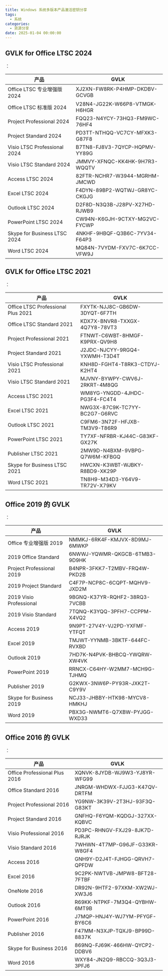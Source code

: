 ```yaml
---
title: Windows 系统多版本产品激活密钥分享
tags:
  - 系统
categories:
  - 资源分享
date: 2025-01-04 00:00:00
---
```


> 

<!-- more -->

## GVLK for Office LTSC 2024

：

| 产品 | GVLK |
| - | - |
| Office LTSC 专业增强版 2024 | XJ2XN-FW8RK-P4HMP-DKDBV-GCVGB |
| Office LTSC 标准版 2024 | V28N4-JG22K-W66P8-VTMGK-H6HGR |
| Project Professional 2024 | FQQ23-N4YCY-73HQ3-FM9WC-76HF4 |
| Project Standard 2024 | PD3TT-NTHQQ-VC7CY-MFXK3-G87F8 |
| Visio LTSC Professional 2024 | B7TN8-FJ8V3-7QYCP-HQPMV-YY89G |
| Visio LTSC Standard 2024 | JMMVY-XFNQC-KK4HK-9H7R3-WQQTV |
| Access LTSC 2024 | 82FTR-NCHR7-W3944-MGRHM-JMCWD |
| Excel LTSC 2024 | F4DYN-89BP2-WQTWJ-GR8YC-CKGJG |
| Outlook LTSC 2024 | D2F8D-N3Q3B-J28PV-X27HD-RJWB9 |
| PowerPoint LTSC 2024 | CW94N-K6GJH-9CTXY-MG2VC-FYCWP |
| Skype for Business LTSC 2024 | 4NKHF-9HBQF-Q3B6C-7YV34-F64P3 |
| Word LTSC 2024 | MQ84N-7VYDM-FXV7C-6K7CC-VFW9J |

## GVLK for Office LTSC 2021

：

| 产品 | GVLK |
| - | - |
| Office LTSC Professional Plus 2021 | FXYTK-NJJ8C-GB6DW-3DYQT-6F7TH |
| Office LTSC Standard 2021 | KDX7X-BNVR8-TXXGX-4Q7Y8-78VT3 |
| Project Professional 2021 | FTNWT-C6WBT-8HMGF-K9PRX-QV9H8 |
| Project Standard 2021 | J2JDC-NJCYY-9RGQ4-YXWMH-T3D4T |
| Visio LTSC Professional 2021 | KNH8D-FGHT4-T8RK3-CTDYJ-K2HT4 |
| Visio LTSC Standard 2021 | MJVNY-BYWPY-CWV6J-2RKRT-4M8QG |
| Access LTSC 2021 | WM8YG-YNGDD-4JHDC-PG3F4-FC4T4 |
| Excel LTSC 2021 | NWG3X-87C9K-TC7YY-BC2G7-G6RVC |
| Outlook LTSC 2021 | C9FM6-3N72F-HFJXB-TM3V9-T86R9 |
| PowerPoint LTSC 2021 | TY7XF-NFRBR-KJ44C-G83KF-GX27K |
| Publisher LTSC 2021 | 2MW9D-N4BXM-9VBPG-Q7W6M-KFBGQ |
| Skype for Business LTSC 2021 | HWCXN-K3WBT-WJBKY-R8BD9-XK29P |
| Word LTSC 2021 | TN8H9-M34D3-Y64V9-TR72V-X79KV |

## Office 2019 的 GVLK

：

| 产品 | GVLK |
| - | - |
| Office 专业增强版 2019 | NMMKJ-6RK4F-KMJVX-8D9MJ-6MWKP |
| 2019 Office Standard | 6NWWJ-YQWMR-QKGCB-6TMB3-9D9HK |
| Project Professional 2019 | B4NPR-3FKK7-T2MBV-FRQ4W-PKD2B |
| 2019 Project Standard | C4F7P-NCP8C-6CQPT-MQHV9-JXD2M |
| 2019 Visio Professional | 9BGNQ-K37YR-RQHF2-38RQ3-7VCBB |
| 2019 Visio Standard | 7TQNQ-K3YQQ-3PFH7-CCPPM-X4VQ2 |
| Access 2019 | 9N9PT-27V4Y-VJ2PD-YXFMF-YTFQT |
| Excel 2019 | TMJWT-YYNMB-3BKTF-644FC-RVXBD |
| Outlook 2019 | 7HD7K-N4PVK-BHBCQ-YWQRW-XW4VK |
| PowerPoint 2019 | RRNCX-C64HY-W2MM7-MCH9G-TJHMQ |
| Publisher 2019 | G2KWX-3NW6P-PY93R-JXK2T-C9Y9V |
| Skype for Business 2019 | NCJ33-JHBBY-HTK98-MYCV8-HMKHJ |
| Word 2019 | PBX3G-NWMT6-Q7XBW-PYJGG-WXD33 |

## Office 2016 的 GVLK

：

| 产品 | GVLK |
| - | - |
| Office Professional Plus 2016 | XQNVK-8JYDB-WJ9W3-YJ8YR-WFG99 |
| Office Standard 2016 | JNRGM-WHDWX-FJJG3-K47QV-DRTFM |
| Project Professional 2016 | YG9NW-3K39V-2T3HJ-93F3Q-G83KT |
| Project Standard 2016 | GNFHQ-F6YQM-KQDGJ-327XX-KQBVC |
| Visio Professional 2016 | PD3PC-RHNGV-FXJ29-8JK7D-RJRJK |
| Visio Standard 2016 | 7WHWN-4T7MP-G96JF-G33KR-W8GF4 |
| Access 2016 | GNH9Y-D2J4T-FJHGG-QRVH7-QPFDW |
| Excel 2016 | 9C2PK-NWTVB-JMPW8-BFT28-7FTBF |
| OneNote 2016 | DR92N-9HTF2-97XKM-XW2WJ-XW3J6 |
| Outlook 2016 | R69KK-NTPKF-7M3Q4-QYBHW-6MT9B |
| PowerPoint 2016 | J7MQP-HNJ4Y-WJ7YM-PFYGF-BY6C6 |
| Publisher 2016 | F47MM-N3XJP-TQXJ9-BP99D-8837K |
| Skype for Business 2016 | 869NQ-FJ69K-466HW-QYCP2-DDBV6 |
| Word 2016 | WXY84-JN2Q9-RBCCQ-3Q3J3-3PFJ6 |